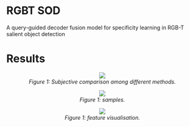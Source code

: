 # RGBT SOD
A query-guided decoder fusion model for specificity learning in RGB-T salient object detection

# Results

<p align="center">
    <img src="result1.png"/> <br />
    <em> 
    Figure 1: Subjective comparison among different methods. 
    </em>
</p>

<p align="center">
    <img src="result2.png"/> <br />
    <em> 
    Figure 1: samples. 
    </em>
</p>

<p align="center">
    <img src="result3.png"/> <br />
    <em> 
    Figure 1: feature visualisation. 
    </em>
</p>
